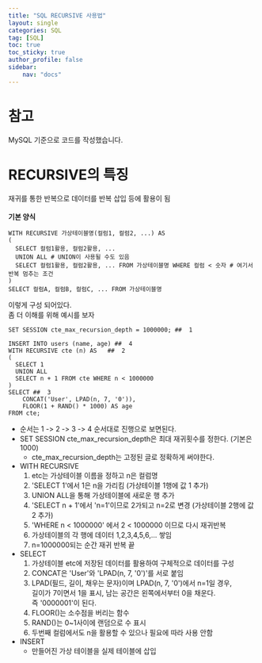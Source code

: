 ```yaml
---
title: "SQL RECURSIVE 사용법"
layout: single
categories: SQL
tag: [SQL]
toc: true
toc_sticky: true
author_profile: false
sidebar:
    nav: "docs"
---
```

# 참고
MySQL 기준으로 코드를 작성했습니다.

# RECURSIVE의 특징
재귀를 통한 반복으로 데이터를 반복 삽입 등에 활용이 됨  
<br/>
**기본 양식**
```
WITH RECURSIVE 가상테이블명(컬럼1, 컬럼2, ...) AS
(
  SELECT 컬럼1활용, 컬럼2활용, ...
  UNION ALL # UNION이 사용될 수도 있음
  SELECT 컬럼1활용, 컬럼2활용, ... FROM 가상테이블명 WHERE 컬럼 < 숫자 # 여기서 반복 멈추는 조건
)
SELECT 컬럼A, 컬럼B, 컬럼C, ... FROM 가상테이블명
```
이렇게 구성 되어있다.  
좀 더 이해를 위해 예시를 보자  
```
SET SESSION cte_max_recursion_depth = 1000000; ##  1

INSERT INTO users (name, age) ##  4
WITH RECURSIVE cte (n) AS   ##  2
(
  SELECT 1
  UNION ALL
  SELECT n + 1 FROM cte WHERE n < 1000000
)
SELECT ##  3
    CONCAT('User', LPAD(n, 7, '0')),
    FLOOR(1 + RAND() * 1000) AS age
FROM cte;
```
* 순서는 1 -> 2 -> 3 -> 4 순서대로 진행으로 보면된다.  
* SET SESSION cte_max_recursion_depth은 최대 재귀횟수를 정한다. (기본은 1000)
  * cte_max_recursion_depth는 고정된 글로 정확하게 써야한다.
* WITH RECURSIVE
  1. etc는 가상테이블 이름을 정하고 n은 컬럼명
  2. 'SELECT 1'에서 1은 n을 가리킴 (가상테이블 1행에 값 1 추가)
  3. UNION ALL을 통해 가상테이블에 새로운 행 추가
  4. 'SELECT n + 1'에서 'n=1'이므로 2가되고 n=2로 변경 (가상테이블 2행에 값 2 추가)
  5. 'WHERE n < 1000000' 에서 2 < 1000000 이므로 다시 재귀반복
  6. 가상테이블의 각 행에 데이터 1,2,3,4,5,6,... 쌓임
  7. n=1000000되는 순간 재귀 반복 끝
* SELECT
  1. 가상테이블 etc에 저장된 데이터를 활용하여 구체적으로 데이터를 구성
  2. CONCAT은 'User'와 'LPAD(n, 7, '0')'를 서로 붙임
  3. LPAD(필드, 길이, 채우는 문자)이며 LPAD(n, 7, '0')에서 n=1일 경우,  
길이가 7이면서 1을 표시, 남는 공간은 왼쪽에서부터 0을 채운다.  
즉 '0000001'이 된다.
  5. FLOOR()는 소수점을 버리는 함수
  6. RAND()는 0~1사이에 랜덤으로 수 표시
  7. 두번째 컬럼에서도 n을 활용할 수 있으나 필요에 따라 사용 안함
* INSERT
  * 만들어진 가상 테이블을 실제 테이블에 삽입
